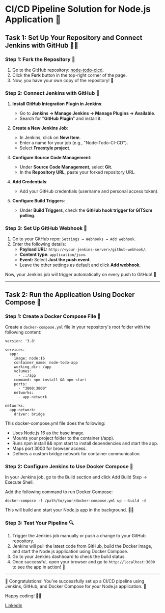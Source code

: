 # CI/CD Pipeline Solution for Node.js Application 🚀

## Task 1: Set Up Your Repository and Connect Jenkins with GitHub 📂🔗

### Step 1: Fork the Repository 📁
1. Go to the GitHub repository: [node-todo-cicd](https://github.com/sdadu2206/node-todo-cicd).
2. Click the **Fork** button in the top-right corner of the page.
3. Now, you have your own copy of the repository! 🎉

### Step 2: Connect Jenkins with GitHub 🔌

1. **Install GitHub Integration Plugin in Jenkins**:
   - Go to **Jenkins → Manage Jenkins → Manage Plugins → Available**.
   - Search for "**GitHub Plugin**" and install it.

2. **Create a New Jenkins Job**:
   - In Jenkins, click on **New Item**.
   - Enter a name for your job (e.g., "Node-Todo-CI-CD").
   - Select **Freestyle project**.
   
3. **Configure Source Code Management**:
   - Under **Source Code Management**, select **Git**.
   - In the **Repository URL**, paste your forked repository URL.
   
4. **Add Credentials**:
   - Add your GitHub credentials (username and personal access token).

5. **Configure Build Triggers**:
   - Under **Build Triggers**, check the **GitHub hook trigger for GITScm polling**.

### Step 3: Set Up GitHub Webhook 🔔

1. Go to your GitHub repo: `Settings → Webhooks → Add webhook`.
2. Enter the following details:
   - **Payload URL:** `http://<your-jenkins-server>/github-webhook/`.
   - **Content type:** `application/json`.
   - **Event:** Select **Just the push event**.
   - Leave the other settings as default and click **Add webhook**.

Now, your Jenkins job will trigger automatically on every push to GitHub! 🎉

---

## Task 2: Run the Application Using Docker Compose 🐳

### Step 1: Create a Docker Compose File 📄

Create a `docker-compose.yml` file in your repository's root folder with the following content:

```
version: '3.8'

services:
  app:
    image: node:16
    container_name: node-todo-app
    working_dir: /app
    volumes:
      - .:/app
    command: npm install && npm start
    ports:
      - "3000:3000"
    networks:
      - app-network

networks:
  app-network:
    driver: bridge
```

This docker-compose.yml file does the following:

- Uses Node.js 16 as the base image.
- Mounts your project folder to the container (/app).
- Runs npm install && npm start to install dependencies and start the app.
- Maps port 3000 for browser access.
- Defines a custom bridge network for container communication.
  
### Step 2: Configure Jenkins to Use Docker Compose 🐳
In your Jenkins job, go to the Build section and click Add Build Step → Execute Shell.

Add the following command to run Docker Compose:

```
docker-compose -f /path/to/your/docker-compose.yml up --build -d
```
This will build and start your Node.js app in the background. 🏃‍♂️

### Step 3: Test Your Pipeline 🔍
1. Trigger the Jenkins job manually or push a change to your GitHub repository.
2. Jenkins will pull the latest code from GitHub, build the Docker image, and start the Node.js application using Docker
   Compose.
3. Go to your Jenkins dashboard to check the build status.
4. Once successful, open your browser and go to `http://localhost:3000` to see the app in action! 🚀

---

🎉 Congratulations! You’ve successfully set up a CI/CD pipeline using Jenkins, GitHub, and Docker Compose for your Node.js application. 🎉

Happy coding! 👨‍💻

[LinkedIn](https://www.linkedin.com/posts/sdadu2206_jenkins-cicd-project-to-do-list-activity-7271185324901343233-XHis?utm_source=share&utm_medium=member_desktop)
